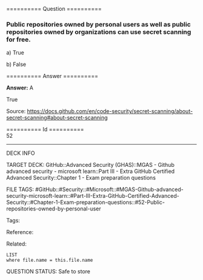 ========== Question ==========  

### Public repositories owned by personal users as well as public repositories owned by organizations can use secret scanning for free.

a) True

b) False  

========== Answer ==========  

**Answer:** A

True

Source: https://docs.github.com/en/code-security/secret-scanning/about-secret-scanning#about-secret-scanning

========== Id ==========  
52

---

DECK INFO

TARGET DECK: GitHub::Advanced Security (GHAS)::MGAS - Github advanced security - microsoft learn::Part III - Extra GitHub Certified Advanced Security::Chapter 1 - Exam preparation questions

FILE TAGS: #GitHub::#Security::#Microsoft::#MGAS-Github-advanced-security-microsoft-learn::#Part-III-Extra-GitHub-Certified-Advanced-Security::#Chapter-1-Exam-preparation-questions::#52-Public-repositories-owned-by-personal-user

Tags:

Reference:

Related:

```dataview
LIST
where file.name = this.file.name
```

QUESTION STATUS: Safe to store
